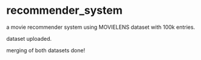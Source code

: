# recommender_system
a movie recommender system using MOVIELENS dataset with 100k entries.

dataset uploaded.

merging of both datasets done!
